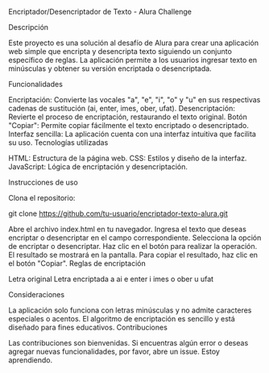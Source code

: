 Encriptador/Desencriptador de Texto - Alura Challenge

Descripción

Este proyecto es una solución al desafío de Alura para crear una aplicación web simple que encripta y desencripta texto siguiendo un conjunto específico de reglas. La aplicación permite a los usuarios ingresar texto en minúsculas y obtener su versión encriptada o desencriptada.

Funcionalidades

Encriptación: Convierte las vocales "a", "e", "i", "o" y "u" en sus respectivas cadenas de sustitución (ai, enter, imes, ober, ufat).
Desencriptación: Revierte el proceso de encriptación, restaurando el texto original.
Botón "Copiar": Permite copiar fácilmente el texto encriptado o desencriptado.
Interfaz sencilla: La aplicación cuenta con una interfaz intuitiva que facilita su uso.
Tecnologías utilizadas

HTML: Estructura de la página web.
CSS: Estilos y diseño de la interfaz.
JavaScript: Lógica de encriptación y desencriptación.

Instrucciones de uso

Clona el repositorio:

git clone https://github.com/tu-usuario/encriptador-texto-alura.git

Abre el archivo index.html en tu navegador.
Ingresa el texto que deseas encriptar o desencriptar en el campo correspondiente.
Selecciona la opción de encriptar o desencriptar.
Haz clic en el botón para realizar la operación.
El resultado se mostrará en la pantalla.
Para copiar el resultado, haz clic en el botón "Copiar".
Reglas de encriptación

Letra original	Letra encriptada
a	ai
e	enter
i	imes
o	ober
u	ufat

Consideraciones

La aplicación solo funciona con letras minúsculas y no admite caracteres especiales o acentos.
El algoritmo de encriptación es sencillo y está diseñado para fines educativos.
Contribuciones

Las contribuciones son bienvenidas. Si encuentras algún error o deseas agregar nuevas funcionalidades, por favor, abre un issue. Estoy aprendiendo. 
